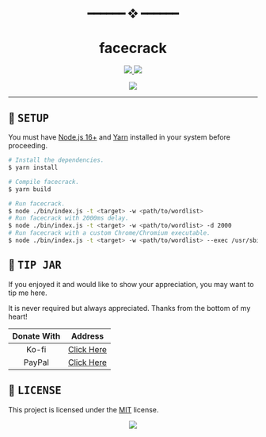 <!---
this readme sucks
--->

<h2 align="center"> ━━━━━━  ❖  ━━━━━━ </h2>

<!--- TITLE --->
<h1 align="center"> facecrack </h1>

<!--- DESCRIPTION --->
<div align="center">
   <p></p>
   <a href="https://github.com/janleigh/facecrack/network/members">
      <img src="https://img.shields.io/github/forks/janleigh/facecrack?color=f7be95&labelColor=1E1E28&style=for-the-badge">
   </a>
   <a href="https://github.com/janleigh/facecrack/stargazers">
      <img src="https://img.shields.io/github/stars/janleigh/facecrack?color=C9CBFF&labelColor=1E1E28&style=for-the-badge">
   </a>
   <br>
</div>
<div align="center">
   <p></p>
   <a href="https://discord.gg/2RfJb3CVfb">
      <img src="https://discord.com/api/guilds/853812920919261235/embed.png?style=banner2">
   </a>
   <br>
</div>

---

## :wrench: <samp>SETUP</samp>

   You must have [Node.js 16+](https://nodejs.org/en/) and [Yarn](https://yarnpkg.com/) installed in your system before proceeding.

   ```sh
   # Install the dependencies.
   $ yarn install

   # Compile facecrack.
   $ yarn build

   # Run facecrack.
   $ node ./bin/index.js -t <target> -w <path/to/wordlist>
   # Run facecrack with 2000ms delay.
   $ node ./bin/index.js -t <target> -w <path/to/wordlist> -d 2000
   # Run facecrack with a custom Chrome/Chromium executable.
   $ node ./bin/index.js -t <target> -w <path/to/wordlist> --exec /usr/sbin/google-chrome-stable
   ```

## :money_with_wings: <samp>TIP JAR</samp>

   If you enjoyed it and would like to show your appreciation, you may want to tip me here.

   It is never required but always appreciated. Thanks from the bottom of my heart!

   |  Donate With  |                      Address                       |
   | :-----------: | :------------------------------------------------: |
   |     Ko-fi     |     [Click Here](https://ko-fi.com/M4M272EAY)      |
   |    PayPal     | [Click Here](https://paypal.me/JanLeighAugustineM) |


<!--- LICENSE --->
## :scroll: <samp>LICENSE</samp>
   This project is licensed under the [MIT](https://github.com/janleigh/facecrack/blob/master/.github/LICENSE.md) license.

<p align="center">
   <img src="https://raw.githubusercontent.com/catppuccin/catppuccin/dev/assets/footers/gray0_ctp_on_line.svg?sanitize=true"/>
</p>
